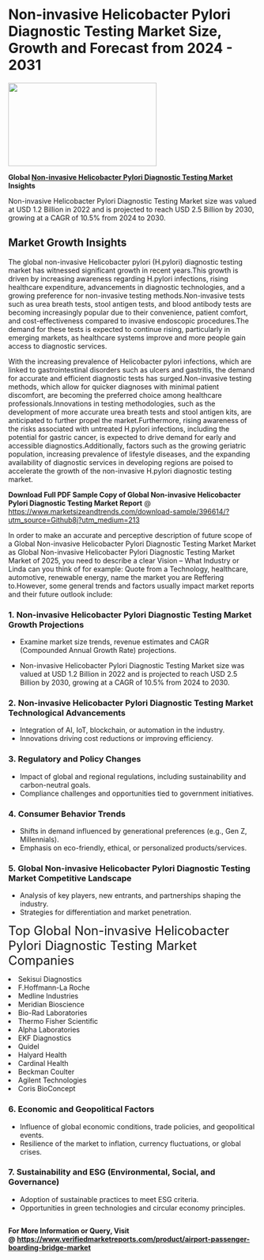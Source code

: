 <H1>Non-invasive Helicobacter Pylori Diagnostic Testing Market Size, Growth and Forecast from 2024 - 2031</H1><img class="aligncenter size-medium wp-image-584254" src="https://thirdeyenews.in/wp-content/uploads/2024/09/Global-Market-Research-300x168.jpeg" alt="" width="300" height="168" /><p><strong>Global&nbsp;<a href="https://www.marketsizeandtrends.com/download-sample/396614/?utm_source=Github8j?utm_medium=213">Non-invasive Helicobacter Pylori Diagnostic Testing Market</a> Insights</strong></p><p>Non-invasive Helicobacter Pylori Diagnostic Testing Market size was valued at USD 1.2 Billion in 2022 and is projected to reach USD 2.5 Billion by 2030, growing at a CAGR of 10.5% from 2024 to 2030.</p><p><h2>Market Growth Insights</h2> <p>The global non-invasive Helicobacter pylori (H.pylori) diagnostic testing market has witnessed significant growth in recent years.This growth is driven by increasing awareness regarding H.pylori infections, rising healthcare expenditure, advancements in diagnostic technologies, and a growing preference for non-invasive testing methods.Non-invasive tests such as urea breath tests, stool antigen tests, and blood antibody tests are becoming increasingly popular due to their convenience, patient comfort, and cost-effectiveness compared to invasive endoscopic procedures.The demand for these tests is expected to continue rising, particularly in emerging markets, as healthcare systems improve and more people gain access to diagnostic services.</p> <p>With the increasing prevalence of Helicobacter pylori infections, which are linked to gastrointestinal disorders such as ulcers and gastritis, the demand for accurate and efficient diagnostic tests has surged.Non-invasive testing methods, which allow for quicker diagnoses with minimal patient discomfort, are becoming the preferred choice among healthcare professionals.Innovations in testing methodologies, such as the development of more accurate urea breath tests and stool antigen kits, are anticipated to further propel the market.Furthermore, rising awareness of the risks associated with untreated H.pylori infections, including the potential for gastric cancer, is expected to drive demand for early and accessible diagnostics.Additionally, factors such as the growing geriatric population, increasing prevalence of lifestyle diseases, and the expanding availability of diagnostic services in developing regions are poised to accelerate the growth of the non-invasive H.pylori diagnostic testing market.</p> <p><span class=""><strong>Download Full PDF Sample Copy of Global Non-invasive Helicobacter Pylori Diagnostic Testing Market Report</strong> @ <a href="https://www.marketsizeandtrends.com/download-sample/396614/?utm_source=Github8j?utm_medium=213" target="_blank">https://www.marketsizeandtrends.com/download-sample/396614/?utm_source=Github8j?utm_medium=213</a></span></p><p>In order to make an accurate and perceptive description of future scope of a Global&nbsp;Non-invasive Helicobacter Pylori Diagnostic Testing Market Market as Global&nbsp;Non-invasive Helicobacter Pylori Diagnostic Testing Market Market of 2025, you need to describe a clear Vision &ndash; What Industry or Linda can you think of for example: Quote from a Technology, healthcare, automotive, renewable energy, name the market you are Reffering to.However, some general trends and factors usually impact market reports and their future outlook include:</p><h3>1.&nbsp;<strong>Non-invasive Helicobacter Pylori Diagnostic Testing Market Growth Projections</strong></h3><ul><li>Examine market size trends, revenue estimates and CAGR (Compounded Annual Growth Rate) projections.</li><li><p>Non-invasive Helicobacter Pylori Diagnostic Testing Market size was valued at USD 1.2 Billion in 2022 and is projected to reach USD 2.5 Billion by 2030, growing at a CAGR of 10.5% from 2024 to 2030.</p></li></ul><h3>2.&nbsp;<strong>Non-invasive Helicobacter Pylori Diagnostic Testing Market Technological Advancements</strong></h3><ul><li>Integration of AI, IoT, blockchain, or automation in the industry.</li><li>Innovations driving cost reductions or improving efficiency.</li></ul><h3>3.&nbsp;<strong>Regulatory and Policy Changes</strong></h3><ul><li>Impact of global and regional regulations, including sustainability and carbon-neutral goals.</li><li>Compliance challenges and opportunities tied to government initiatives.</li></ul><h3>4.&nbsp;<strong>Consumer Behavior Trends</strong></h3><ul><li>Shifts in demand influenced by generational preferences (e.g., Gen Z, Millennials).</li><li>Emphasis on eco-friendly, ethical, or personalized products/services.</li></ul><h3>5.&nbsp;<strong>Global Non-invasive Helicobacter Pylori Diagnostic Testing Market Competitive Landscape</strong></h3><ul><li>Analysis of key players, new entrants, and partnerships shaping the industry.</li><li>Strategies for differentiation and market penetration.</li></ul><p data-pm-slice="1 1 []"><span style="color: inherit; font-family: inherit; font-size: 25px;">Top Global Non-invasive Helicobacter Pylori Diagnostic Testing Market Companies</span></p><div class="" data-test-id=""><p><li>Sekisui Diagnostics</li><li> F.Hoffmann-La Roche</li><li> Medline Industries</li><li> Meridian Bioscience</li><li> Bio-Rad Laboratories</li><li> Thermo Fisher Scientific</li><li> Alpha Laboratories</li><li> EKF Diagnostics</li><li> Quidel</li><li> Halyard Health</li><li> Cardinal Health</li><li> Beckman Coulter</li><li> Agilent Technologies</li><li> Coris BioConcept</li></p></div><h3>6.&nbsp;<strong>Economic and Geopolitical Factors</strong></h3><ul><li>Influence of global economic conditions, trade policies, and geopolitical events.</li><li>Resilience of the market to inflation, currency fluctuations, or global crises.</li></ul><h3>7.&nbsp;<strong>Sustainability and ESG (Environmental, Social, and Governance)</strong></h3><ul><li>Adoption of sustainable practices to meet ESG criteria.</li><li>Opportunities in green technologies and circular economy principles.</li></ul><h2><strong style="font-size: 14px;">For More Information or Query, Visit @&nbsp;</strong><a style="background-color: #ffffff; font-size: 14px;" href="https://www.marketsizeandtrends.com/report/non-invasive-helicobacter-pylori-diagnostic-testing-market/" target="_blank">https://www.verifiedmarketreports.com/product/airport-passenger-boarding-bridge-market</a></h2>